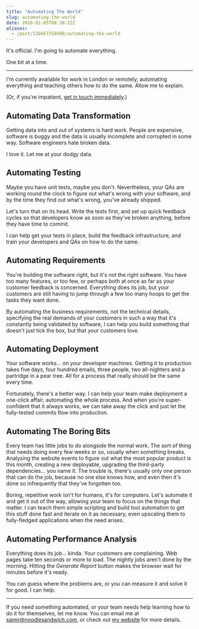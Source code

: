 ```yaml
---
title: "Automating The World"
slug: automating-the-world
date: 2016-01-05T08:30:22Z
aliases:
  - /post/136667358499/automating-the-world
---
```


It's official. I'm going to automate everything.

One bit at a time.

---

I'm currently available for work in London or remotely, automating everything and teaching others how to do the same. Allow me to explain.

(Or, if you're impatient, [get in touch immediately](mailto:samir@noodlesandwich.com).)

<!--more-->

## Automating Data Transformation

Getting data into and out of systems is hard work. People are expensive, software is buggy and the data is usually incomplete and corrupted in some way. Software engineers hate broken data.

I love it. Let me at your dodgy data.

## Automating Testing

Maybe you have unit tests, maybe you don't. Nevertheless, your QAs are working round the clock to figure out what's wrong with your software, and by the time they find out what's wrong, you've already shipped.

Let's turn that on its head. Write the tests first, and set up quick feedback cycles so that developers know as soon as they've broken anything, before they have time to commit.

I can help get your tests in place, build the feedback infrastructure, and train your developers and QAs on how to do the same.

## Automating Requirements

You're building the software right, but it's not the right software. You have too many features, or too few, or perhaps both at once as far as your customer feedback is concerned. Everything does its job, but your customers are still having to jump through a few too many hoops to get the tasks they want done.

By automating the business requirements, not the technical details, specifying the real demands of your customers in such a way that it's constantly being validated by software, I can help you build something that doesn't just tick the box, but that your customers love.

## Automating Deployment

Your software works… on your developer machines. Getting it to production takes five days, four hundred emails, three people, two all-nighters and a partridge in a pear tree. All for a process that really should be the same every time.

Fortunately, there's a better way. I can help your team make deployment a one-click affair, automating the whole process. And when you're super-confident that it always works, we can take away the click and just let the fully-tested commits flow into production.

## Automating The Boring Bits

Every team has little jobs to do alongside the normal work. The sort of thing that needs doing every few weeks or so, usually when something breaks. Analysing the website events to figure out what the most popular product is this month, creating a new deployable, upgrading the third-party dependencies… you name it. The trouble is, there's usually only one person that can do the job, because no one else knows how, and even then it's done so infrequently that they've forgotten too.

Boring, repetitive work isn't for humans, it's for computers. Let's automate it and get it out of the way, allowing your team to focus on the things that matter. I can teach them simple scripting and build tool automation to get this stuff done fast and iterate on it as necessary, even upscaling them to fully-fledged applications when the need arises.

## Automating Performance Analysis

Everything does its job… kinda. Your customers are complaining. Web pages take ten seconds or more to load. The nightly jobs aren't done by the morning. Hitting the *Generate Report* button makes the browser wait for minutes before it's ready.

You can guess where the problems are, or you can measure it and solve it for good. I can help.

---

If you need something automated, or your team needs help learning how to do it for themselves, let me know. You can email me at [samir@noodlesandwich.com](mailto:samir@noodlesandwich.com), or check out [my website][Noodle Sandwich] for more details.

[Noodle Sandwich]: http://noodlesandwich.com/
